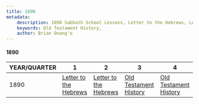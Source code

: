 ```yaml
---
title: 1890
metadata:
    description: 1890 Sabbath School Lessons, Letter to the Hebrews, Letter to the Hebrews, Old Testament History, Old Testament History
    keywords: Old Testament History,
    author: Brian Onang'o
---
```


#### 1890

YEAR/QUARTER |   1  | 2| 3| 4
-------------|------------|---|--|---
1890   |  [Letter to the Hebrews](/1888-1890/1890/quarter1) | [Letter to the Hebrews](/1888-1890/1890/quarter2) | [Old Testament History](/1888-1890/1890/quarter3) | [Old Testament History](/1888-1890/1890/quarter4) |
 